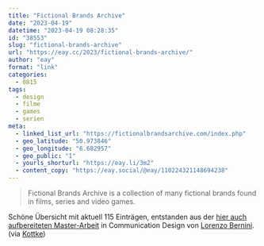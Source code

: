 ```yaml
---
title: "Fictional Brands Archive"
date: "2023-04-19"
datetime: "2023-04-19 08:28:35"
id: "38553"
slug: "fictional-brands-archive"
url: "https://eay.cc/2023/fictional-brands-archive/"
author: "eay"
format: "link"
categories:
  - 0815
tags:
  - design
  - filme
  - games
  - serien
meta:
  - linked_list_url: "https://fictionalbrandsarchive.com/index.php"
  - geo_latitude: "50.973846"
  - geo_longitude: "6.682957"
  - geo_public: "1"
  - yourls_shorturl: "https://eay.li/3m2"
  - content_copy: "https://eay.social/@eay/110224321148694238"
---
```


> Fictional Brands Archive is a collection of many fictional brands found in films, series and video games.

Schöne Übersicht mit aktuell 115 Einträgen, entstanden aus der [hier auch aufbereiteten Master-Arbeit](https://fictionalbrandsarchive.com/research.html) in Communication Design von [Lorenzo Bernini](https://lorenzo-bernini.com/). (via [Kottke](https://kottke.org/23/04/the-fictional-brands-archive))
